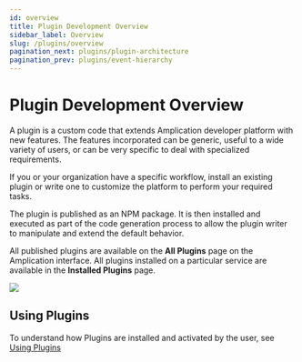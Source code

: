 ```yaml
---
id: overview
title: Plugin Development Overview
sidebar_label: Overview
slug: /plugins/overview
pagination_next: plugins/plugin-architecture
pagination_prev: plugins/event-hierarchy
---
```


# Plugin Development Overview

A plugin is a custom code that extends Amplication developer platform with new features. The features incorporated can be generic, useful to a wide variety of users, or can be very specific to deal with specialized requirements.

If you or your organization have a specific workflow, install an existing plugin or write one to customize the platform to perform your required tasks.

The plugin is published as an NPM package. It is then installed and executed as part of the code generation process to allow the plugin writer to manipulate and extend the default behavior.

All published plugins are available on the **All Plugins** page on the Amplication interface. All plugins installed on a particular service are available in the **Installed Plugins** page.

![](.\assets\installed-plugins2.png)

## Using Plugins

To understand how Plugins are installed and activated by the user, see [Using Plugins](/getting-started/plugins/)
